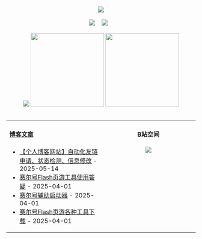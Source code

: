 <!-- 动态打字效果 -->
<h1 align="center">
  <a href="https://blog.mnxy.eu.org/">
    <img style="margin:auto" src="https://readme-typing-svg.herokuapp.com?color=%2336BCF7&lines=&nbsp;&nbsp;&nbsp;&nbsp;&nbsp;&nbsp;今日事，今日毕！">
  </a>
</h1>

<!-- 个人资料徽标 -->
<div align="center">
  <a href="https://blog.mnxy.eu.org/"><img src="https://img.shields.io/badge/website-个人博客-5c5c5c?style=flat&logo=github"></a>&emsp;
  <a href="https://space.bilibili.com/381745966"><img src="https://img.shields.io/badge/B站空间-bilibili-ff69b4?style=flat&logo=bilibili"></a>&emsp;
</div>
<br>

<!-- GitHub数据统计 -->
<div align="center">
<!--   <img src="https://moe-counter.glitch.me/get/@MengNianxiaoyao?theme=gelbooru" /> -->
  <img src="https://cdn.statically.io/gh/MengNianxiaoyao/MengNianxiaoyao@main/assets/github-contribution-grid-snake.svg" />
  <img height="195px" src="https://cdn.statically.io/gh/MengNianxiaoyao/MengNianxiaoyao@main/assets/github-stats.svg" />
  <img height="195px" src="https://cdn.statically.io/gh/MengNianxiaoyao/MengNianxiaoyao@main/assets/top-langs.svg" />
</div>
<br>

<table align="center">
  
<td valign="top" width="50%">
  
#### <a href="https://blog.mnxy.eu.org/" target="_blank">博客文章</a>
  
<!-- START_SECTION:blog -->
* <a href='https://blog.mnxy.eu.org/posts/boke/friends' target='_blank'>【个人博客网站】自动化友链申请、状态检测、信息修改</a> - 2025-05-14
* <a href='https://blog.mnxy.eu.org/posts/seer/faq' target='_blank'>赛尔号Flash页游工具使用答疑</a> - 2025-04-01
* <a href='https://blog.mnxy.eu.org/posts/seer/launcher' target='_blank'>赛尔号辅助启动器</a> - 2025-04-01
* <a href='https://blog.mnxy.eu.org/posts/seer/tools' target='_blank'>赛尔号Flash页游各种工具下载</a> - 2025-04-01
<!-- END_SECTION:blog -->
</td>
<td valign="top" width="50%">
  <!-- BiliBili数据 -->
<div align="center">
  
#### B站空间
  <a href="https://space.bilibili.com/381745966"><img src="https://stats.justsong.cn/api/bilibili/?id=381745966"/></a>
</div>
</td> 
</table>
